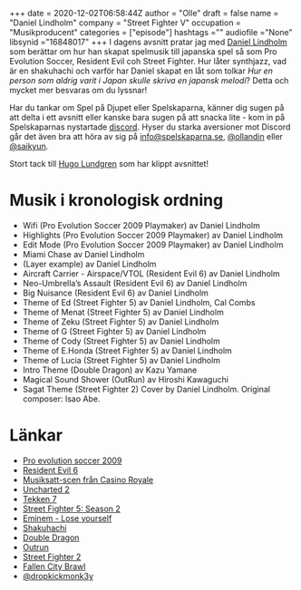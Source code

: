 +++ 
date = 2020-12-02T06:58:44Z
author = "Olle"
draft = false 
name = "Daniel Lindholm"
company = "Street Fighter V"
occupation = "Musikproducent"
categories = ["episode"]
hashtags =""
audiofile ="None"
libsynid ="16848017"
+++ 
I dagens avsnitt pratar jag med [Daniel Lindholm](https://twitter.com/dropkickmonk3y/) som berättar om hur han skapat spelmusik till japanska spel så som Pro Evolution Soccer, Resident Evil coh Street Fighter. Hur låter synthjazz, vad är en shakuhachi och varför har Daniel skapat en låt som tolkar _Hur en person som aldrig varit i Japan skulle skriva en japansk melodi_? Detta och mycket mer besvaras om du lyssnar!

Har du tankar om Spel på Djupet eller Spelskaparna, känner dig sugen på att delta i ett avsnitt eller kanske bara sugen på att snacka lite - kom in på Spelskaparnas nystartade [discord](https://discord.gg/hBHEXss). Hyser du starka aversioner mot Discord går det även bra att höra av sig på info@spelskaparna.se, [@ollandin](https://twitter.com/ollelandin) eller [@saikyun](https://twitter.com/Saikyun).

Stort tack till [Hugo Lundgren](https://hugolundgren.com/) som har klippt avsnittet! 

# Musik i kronologisk ordning
* Wifi (Pro Evolution Soccer 2009 Playmaker) av Daniel Lindholm
* Highlights (Pro Evolution Soccer 2009 Playmaker) av Daniel Lindholm
* Edit Mode (Pro Evolution Soccer 2009 Playmaker) av Daniel Lindholm
* Miami Chase av Daniel Lindholm
* (Layer example) av Daniel Lindholm
* Aircraft Carrier - Airspace/VTOL (Resident Evil 6) av Daniel Lindholm
* Neo-Umbrella’s Assault (Resident Evil 6) av Daniel Lindholm
* Big Nuisance (Resident Evil 6) av Daniel Lindholm
* Theme of Ed (Street Fighter 5) av Daniel Lindholm, Cal Combs
* Theme of Menat (Street Fighter 5) av Daniel Lindholm
* Theme of Zeku (Street Fighter 5) av Daniel Lindholm
* Theme of G (Street Fighter 5) av Daniel Lindholm
* Theme of Cody (Street Fighter 5) av Daniel Lindholm
* Theme of E.Honda (Street Fighter 5) av Daniel Lindholm
* Theme of Lucia (Street Fighter 5) av Daniel Lindholm
* Intro Theme (Double Dragon) av Kazu Yamane
* Magical Sound Shower (OutRun) av Hiroshi Kawaguchi
* Sagat Theme (Street Fighter 2) Cover by Daniel Lindholm. Original composer: Isao Abe.

# Länkar
* [Pro evolution soccer 2009](https://www.youtube.com/watch?v=-lz0LUgKuXw&ab_channel=GameSpot)
* [Resident Evil 6](https://www.youtube.com/watch?v=8SlXT8JtYSM&ab_channel=ResidentEvil)
* [Musiksatt-scen från Casino Royale](https://www.youtube.com/watch?v=0hrjjZQxpwU&ab_channel=DanielLindholm)
* [Uncharted 2](https://www.youtube.com/watch?v=tlkkceDkT88&ab_channel=PlayStation)
* [Tekken 7](https://www.youtube.com/watch?v=kKLCwDg2JLA&ab_channel=GameNews)
* [Street Fighter 5: Season 2](https://www.youtube.com/watch?v=1iBWCfDp3eY&ab_channel=2YesGaming%21)
* [Eminem - Lose yourself](https://www.youtube.com/watch?v=_Yhyp-_hX2s&ab_channel=msvogue23)
* [Shakuhachi](https://www.youtube.com/watch?v=hmRPECd9Yig&ab_channel=unevisualfilms)
* [Double Dragon](https://www.youtube.com/watch?v=G7biCQlRA0k&ab_channel=Simox87)
* [Outrun](https://www.youtube.com/watch?v=ELUl-cAtUIE&ab_channel=Al82RetrogamingLongplays)
* [Street Fighter 2](https://www.youtube.com/watch?v=xI284D4y1q4&ab_channel=WorldofLongplays)
* [Fallen City Brawl](https://www.youtube.com/watch?v=CUcVaKUb5uE&ab_channel=BrawlersAvenue)
* [@dropkickmonk3y](https://twitter.com/dropkickmonk3y/)
